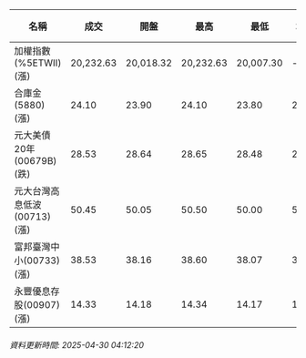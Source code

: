 | 名稱 | 成交 | 開盤 | 最高 | 最低 | 均價 | 成交金額(億) | 昨收 | 漲跌幅 | 漲跌 | 總量 | 昨量 | 振幅 |
| -------- | -------- | -------- | -------- |-------- | -------- | -------- |-------- |-------- |-------- | -------- | -------- |-------- |
|加權指數(%5ETWII) (漲)|20,232.63|20,018.32|20,232.63|20,007.30|-|2,391.80|20,034.41|0.99%|198.22|4,603,061|0|1.12%|
|合庫金(5880) (漲)|24.10|23.90|24.10|23.80|24.00|2.34|23.90|0.84%|0.20|9,762|4,259|1.26%|
|元大美債20年(00679B) (跌)|28.53|28.64|28.65|28.48|28.55|7.56|28.59|0.21%|0.06|26,476|39,502|0.59%|
|元大台灣高息低波(00713) (漲)|50.45|50.05|50.50|50.00|50.31|4.49|49.96|0.98%|0.49|8,927|9,046|1.00%|
|富邦臺灣中小(00733) (漲)|38.53|38.16|38.60|38.07|38.38|0.240|38.20|0.86%|0.33|624|835|1.39%|
|永豐優息存股(00907) (漲)|14.33|14.18|14.34|14.17|14.25|0.205|14.14|1.34%|0.19|1,438|4,842|1.20%|
###### 資料更新時間: 2025-04-30 04:12:20